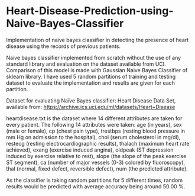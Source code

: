 # Heart-Disease-Prediction-using-Naive-Bayes-Classifier
Implementation of naive bayes classifier in detecting the presence of heart disease using the records of previous patients.

Naive bayes classifier implemented from scratch without the use of any standard library and evaluation on the dataset available from UCI. Comparison of this model is made with Gaussian Naive Bayes Classifier of sklearn library. I have used 5 random partitions of training and testing dataset to evaluate the implementation and results are given for each partition.

Dataset for evaluating Naïve Bayes classifier: Heart Disease Data Set, available from: https://archive.ics.uci.edu/ml/datasets/Heart+Disease

heartdisease.txt is the dataset where 14 different attributes are taken for every patient. The following 14 attributes were taken: age (in years), sex (male or female), cp (chest pain type), trestbps (resting blood pressure in mm Hg on admission to the hospital), chol (serum cholesterol in mg/dl), restecg (resting electrocardiographic results), thalach (maximum heart rate achieved), exang (exercise induced angina), oldpeak (ST depression induced by exercise relative to rest), slope (the slope of the peak exercise ST segment), ca (number of major vessels (0-3) colored by fluoroscopy), thal (normal, fixed defect, reversible defect), num (the predicted attribute).

As the classifier is taking random partitions for 5 different times, random results would be predicted with average accuracy being around 50.00 %.
